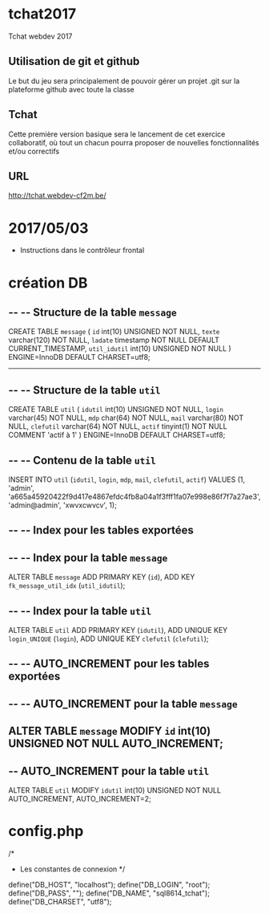 # tchat2017
Tchat webdev 2017
## Utilisation de git et github
Le but du jeu sera principalement de pouvoir gérer un projet .git sur la plateforme github avec toute la classe
## Tchat
Cette première version basique sera le lancement de cet exercice collaboratif, où tout un chacun pourra proposer de nouvelles fonctionnalités et/ou correctifs
## URL
http://tchat.webdev-cf2m.be/

# 2017/05/03

- Instructions dans le contrôleur frontal

# création DB

--
-- Structure de la table `message`
--

CREATE TABLE `message` (
  `id` int(10) UNSIGNED NOT NULL,
  `texte` varchar(120) NOT NULL,
  `ladate` timestamp NOT NULL DEFAULT CURRENT_TIMESTAMP,
  `util_idutil` int(10) UNSIGNED NOT NULL
) ENGINE=InnoDB DEFAULT CHARSET=utf8;

-- --------------------------------------------------------

--
-- Structure de la table `util`
--

CREATE TABLE `util` (
  `idutil` int(10) UNSIGNED NOT NULL,
  `login` varchar(45) NOT NULL,
  `mdp` char(64) NOT NULL,
  `mail` varchar(80) NOT NULL,
  `clefutil` varchar(64) NOT NULL,
  `actif` tinyint(1) NOT NULL COMMENT 'actif à 1'
) ENGINE=InnoDB DEFAULT CHARSET=utf8;

--
-- Contenu de la table `util`
--

INSERT INTO `util` (`idutil`, `login`, `mdp`, `mail`, `clefutil`, `actif`) VALUES
(1, 'admin', 'a665a45920422f9d417e4867efdc4fb8a04a1f3fff1fa07e998e86f7f7a27ae3', 'admin@admin', 'xwvxcwvcv', 1);

--
-- Index pour les tables exportées
--

--
-- Index pour la table `message`
--
ALTER TABLE `message`
  ADD PRIMARY KEY (`id`),
  ADD KEY `fk_message_util_idx` (`util_idutil`);

--
-- Index pour la table `util`
--
ALTER TABLE `util`
  ADD PRIMARY KEY (`idutil`),
  ADD UNIQUE KEY `login_UNIQUE` (`login`),
  ADD UNIQUE KEY `clefutil` (`clefutil`);

--
-- AUTO_INCREMENT pour les tables exportées
--

--
-- AUTO_INCREMENT pour la table `message`
--
ALTER TABLE `message`
  MODIFY `id` int(10) UNSIGNED NOT NULL AUTO_INCREMENT;
--
-- AUTO_INCREMENT pour la table `util`
--
ALTER TABLE `util`
  MODIFY `idutil` int(10) UNSIGNED NOT NULL AUTO_INCREMENT, AUTO_INCREMENT=2;


# config.php

/* 
 * Les constantes de connexion
 */

define("DB_HOST", "localhost");
define("DB_LOGIN", "root");
define("DB_PASS", "");
define("DB_NAME", "sql8614_tchat");
define("DB_CHARSET", "utf8");

